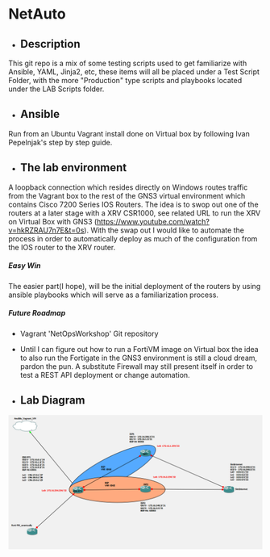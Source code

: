 # NetAuto
* ## Description
This git repo is a mix of some testing scripts used to get familiarize with Ansible, YAML, Jinja2, etc, these items will all be placed under a Test Script Folder, with the more "Production" type scripts and playbooks located under the LAB Scripts folder.

* ## Ansible
Run from an Ubuntu Vagrant install done on Virtual box by following Ivan Pepelnjak's step by step guide.

* ## The lab environment
A loopback connection which resides directly on Windows routes traffic from the Vagrant box to the rest of the GNS3 virtual environment which contains Cisco 7200 Series IOS Routers. The idea is to swop out one of the routers at a later stage with a XRV CSR1000, see related URL to run the XRV on Virtual Box with GNS3 (https://www.youtube.com/watch?v=hkRZRAU7n7E&t=0s).
With the swap out I would like to automate the process in order to automatically deploy as much of the configuration from the IOS router to the XRV router.

 ##### **Easy Win**
The easier part(I hope), will be the initial deployment of the routers by using ansible playbooks which will serve as a familiarization process.

 ##### **Future Roadmap**
* Vagrant 'NetOpsWorkshop' Git repository
* Until I can figure out how to run a FortiVM image on Virtual box the idea to also run the Fortigate in the GNS3 environment is still a cloud dream, pardon the pun.
A substitute Firewall may still present itself in order to test a REST API deployment or change automation.

* ## Lab Diagram
![Lab Diagram](https://github.com/bdyzel/NetAuto/blob/master/Lab%20Layout.png?raw=true "Optional Title")
